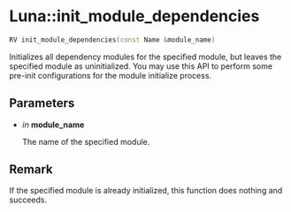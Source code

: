 # Luna::init_module_dependencies

```c++
RV init_module_dependencies(const Name &module_name)
```

Initializes all dependency modules for the specified module, but leaves the specified module as uninitialized. You may use this API to perform some pre-init configurations for the module initialize process. 



## Parameters
* *in* **module_name**

    The name of the specified module. 

## Remark
If the specified module is already initialized, this function does nothing and succeeds. 

